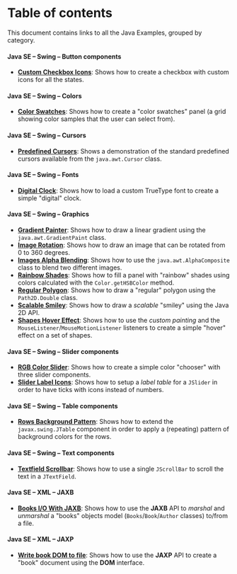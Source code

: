# Table of contents

This document contains links to all the Java Examples, grouped by category.

#### Java SE &ndash; Swing &ndash; Button components

* **[Custom Checkbox Icons](java-se/swing/button/custom-checkbox-icons)**: Shows how to create a checkbox with custom icons for all the states.

#### Java SE &ndash; Swing &ndash; Colors

* **[Color Swatches](java-se/swing/color/color-swatches)**: Shows how to create a "color swatches" panel (a grid showing color samples that the user can select from).

#### Java SE &ndash; Swing &ndash; Cursors

* **[Predefined Cursors](java-se/swing/cursor/predefined-cursors)**: Shows a demonstration of the standard predefined cursors available from the `java.awt.Cursor` class.

#### Java SE &ndash; Swing &ndash; Fonts

* **[Digital Clock](java-se/swing/font/digital-clock)**: Shows how to load a custom TrueType font to create a simple "digital" clock.

#### Java SE &ndash; Swing &ndash; Graphics

* **[Gradient Painter](java-se/swing/graphics/gradient-painter)**: Shows how to draw a linear gradient using the `java.awt.GradientPaint` class.
* **[Image Rotation](java-se/swing/graphics/image-rotation)**: Shows how to draw an image that can be rotated from 0 to 360 degrees.
* **[Images Alpha Blending](java-se/swing/graphics/images-alpha-blending)**: Shows how to use the `java.awt.AlphaComposite` class to blend two different images.
* **[Rainbow Shades](java-se/swing/graphics/rainbow-shades)**: Shows how to fill a panel with "rainbow" shades using colors calculated with the `Color.getHSBColor` method.
* **[Regular Polygon](java-se/swing/graphics/regular-polygon)**: Shows how to draw a "regular" polygon using the `Path2D.Double` class.
* **[Scalable Smiley](java-se/swing/graphics/scalable-smiley)**: Shows how to draw a *scalable* "smiley" using the Java 2D API.
* **[Shapes Hover Effect](java-se/swing/graphics/shapes-hover-effect)**: Shows how to use the *custom painting* and the `MouseListener`/`MouseMotionListener` listeners to create a simple "hover" effect on a set of shapes.

#### Java SE &ndash; Swing &ndash; Slider components

* **[RGB Color Slider](java-se/swing/slider/rgb-color-slider)**: Shows how to create a simple color "chooser" with three slider components.
* **[Slider Label Icons](java-se/swing/slider/slider-label-icons)**: Shows how to setup a *label table* for a `JSlider` in order to have ticks with icons instead of numbers.

#### Java SE &ndash; Swing &ndash; Table components

* **[Rows Background Pattern](java-se/swing/table/rows-background-pattern)**: Shows how to extend the `javax.swing.JTable` component in order to apply a (repeating) pattern of background colors for the rows.

#### Java SE &ndash; Swing &ndash; Text components

* **[Textfield Scrollbar](java-se/swing/text/textfield-scrollbar)**: Shows how to use a single `JScrollBar` to scroll the text in a `JTextField`.

#### Java SE &ndash; XML &ndash; JAXB

* **[Books I/O With JAXB](java-se/xml/jaxb/books-io-with-jaxb)**: Shows how to use the **JAXB** API to *marshal* and *unmarshal* a "books" objects model (`Books`/`Book`/`Author` classes) to/from a file.

#### Java SE &ndash; XML &ndash; JAXP

* **[Write book DOM to file](java-se/xml/jaxp/write-book-dom-to-file)**: Shows how to use the **JAXP** API to create a "book" document using the **DOM** interface.
